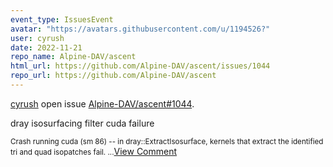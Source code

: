 ```yaml
---
event_type: IssuesEvent
avatar: "https://avatars.githubusercontent.com/u/1194526?"
user: cyrush
date: 2022-11-21
repo_name: Alpine-DAV/ascent
html_url: https://github.com/Alpine-DAV/ascent/issues/1044
repo_url: https://github.com/Alpine-DAV/ascent
---
```


<a href='https://github.com/cyrush' target='_blank'>cyrush</a> open issue <a href='https://github.com/Alpine-DAV/ascent/issues/1044' target='_blank'>Alpine-DAV/ascent#1044</a>.

<p>dray isosurfacing filter cuda failure</p><small>Crash running cuda (sm 86)  --   in dray::ExtractIsosurface, kernels that extract the identified tri and quad isopatches fail. ...</small><a href='https://github.com/Alpine-DAV/ascent/issues/1044' target='_blank'>View Comment</a>